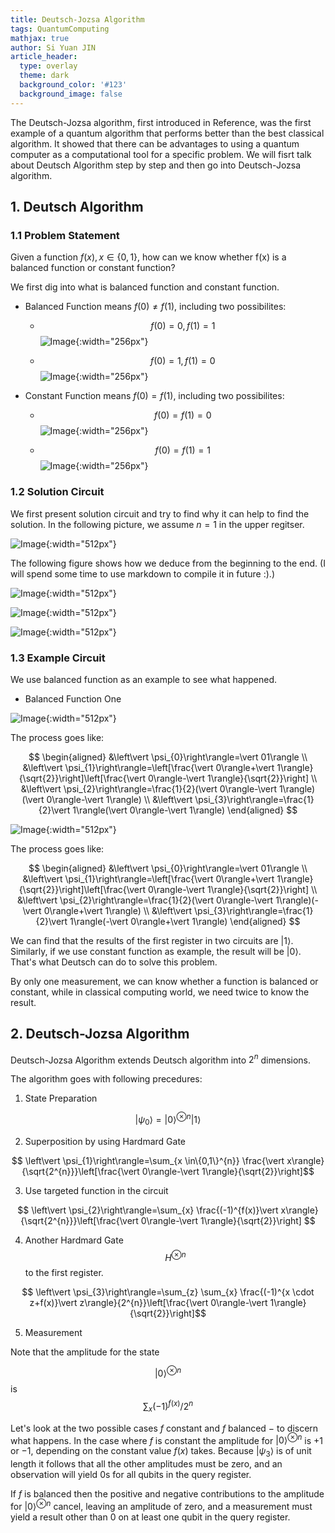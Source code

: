 ```yaml
---
title: Deutsch-Jozsa Algorithm
tags: QuantumComputing
mathjax: true
author: Si Yuan JIN
article_header:
  type: overlay
  theme: dark
  background_color: '#123'
  background_image: false
---
```


The Deutsch-Jozsa algorithm, first introduced in Reference, was the first example of a quantum algorithm that performs better than the best classical algorithm. It showed that there can be advantages to using a quantum computer as a computational tool for a specific problem. We will fisrt talk about Deutsch Algorithm step by step and then go into Deutsch-Jozsa algorithm.

## 1. Deutsch Algorithm

### 1.1 Problem Statement

Given a function $f(x), x\in\{0,1\}$, how can we know whether f(x) is a balanced function or constant function?

We first dig into what is balanced function and constant function.

- Balanced Function means $f(0)\ne f(1)$, including two possibilites:
  - $$f(0) = 0, f(1) = 1$$
![Image](https://jsybruce.github.io/Homepage/assets/images/posts/Deutsch-Jozsa-Algorithm/BalancedOne.png "Image@512x512"){:width="256px"}

  - $$f(0) = 1, f(1) = 0$$
![Image](https://jsybruce.github.io/Homepage/assets/images/posts/Deutsch-Jozsa-Algorithm/BalancedTwo.png "Image@512x512"){:width="256px"}

- Constant Function means $f(0)= f(1)$, including two possibilites:
  - $$f(0) = f(1) = 0$$
![Image](https://jsybruce.github.io/Homepage/assets/images/posts/Deutsch-Jozsa-Algorithm/ConstantOne.png "Image@512x512"){:width="256px"}

  - $$f(0) = f(1) = 1$$
![Image](https://jsybruce.github.io/Homepage/assets/images/posts/Deutsch-Jozsa-Algorithm/ConstantTwo.png "Image@512x512"){:width="256px"}

### 1.2 Solution Circuit
We first present solution circuit and try to find why it can help to find the solution. In the following picture, we assume $n=1$ in the upper regitser.

![Image](https://jsybruce.github.io/Homepage/assets/images/posts/Deutsch-Jozsa-Algorithm/Deutsch-Circuit.png "Image@512x512"){:width="512px"}

The following figure shows how we deduce from the beginning to the end. (I will spend some time to use markdown to compile it in future :).)

![Image](https://jsybruce.github.io/Homepage/assets/images/posts/Deutsch-Jozsa-Algorithm/Deduction1.png "Image@512x512"){:width="512px"}

![Image](https://jsybruce.github.io/Homepage/assets/images/posts/Deutsch-Jozsa-Algorithm/Deduction2.png "Image@512x512"){:width="512px"}

![Image](https://jsybruce.github.io/Homepage/assets/images/posts/Deutsch-Jozsa-Algorithm/Deduction3.png "Image@512x512"){:width="512px"}

### 1.3 Example Circuit
We use balanced function as an example to see what happened.

- Balanced Function One

![Image](https://jsybruce.github.io/Homepage/assets/images/posts/Deutsch-Jozsa-Algorithm/ExampleBalancedOne.png "Image@512x512"){:width="512px"}

The process goes like:

$$
\begin{aligned}
&\left\vert \psi_{0}\right\rangle=\vert 01\rangle \\
&\left\vert \psi_{1}\right\rangle=\left[\frac{\vert 0\rangle+\vert 1\rangle}{\sqrt{2}}\right]\left[\frac{\vert 0\rangle-\vert 1\rangle}{\sqrt{2}}\right] \\
&\left\vert \psi_{2}\right\rangle=\frac{1}{2}(\vert 0\rangle-\vert 1\rangle)(\vert 0\rangle-\vert 1\rangle) \\
&\left\vert \psi_{3}\right\rangle=\frac{1}{2}\vert 1\rangle(\vert 0\rangle-\vert 1\rangle)
\end{aligned}
$$

![Image](https://jsybruce.github.io/Homepage/assets/images/posts/Deutsch-Jozsa-Algorithm/ExampleBalancedTwo.png "Image@512x512"){:width="512px"}

The process goes like:

$$
\begin{aligned}
&\left\vert \psi_{0}\right\rangle=\vert 01\rangle \\
&\left\vert \psi_{1}\right\rangle=\left[\frac{\vert 0\rangle+\vert 1\rangle}{\sqrt{2}}\right]\left[\frac{\vert 0\rangle-\vert 1\rangle}{\sqrt{2}}\right] \\
&\left\vert \psi_{2}\right\rangle=\frac{1}{2}(\vert 0\rangle-\vert 1\rangle)(-\vert 0\rangle+\vert 1\rangle) \\
&\left\vert \psi_{3}\right\rangle=\frac{1}{2}\vert 1\rangle(-\vert 0\rangle+\vert 1\rangle)
\end{aligned}
$$

We can find that the results of the first register in two circuits are $\vert 1\rangle$. Similarly, if we use constant function as example, the result will be $\vert 0\rangle$. That's what Deutsch can do to solve this problem.

By only one measurement, we can know whether a function is balanced or constant, while in classical computing world, we need twice to know the result.


## 2. Deutsch-Jozsa Algorithm
Deutsch-Jozsa Algorithm extends Deutsch algorithm into $2^{n}$ dimensions.

The algorithm goes with following precedures:

1. State Preparation

$$
\left\vert \psi_{0}\right\rangle=\vert 0\rangle^{\otimes n}\vert 1\rangle $$

2. Superposition by using Hardmard Gate

$$
\left\vert \psi_{1}\right\rangle=\sum_{x \in\{0,1\}^{n}} \frac{\vert x\rangle}{\sqrt{2^{n}}}\left[\frac{\vert 0\rangle-\vert 1\rangle}{\sqrt{2}}\right]$$

3. Use targeted function in the circuit
   
$$ \left\vert \psi_{2}\right\rangle=\sum_{x} \frac{(-1)^{f(x)}\vert x\rangle}{\sqrt{2^{n}}}\left[\frac{\vert 0\rangle-\vert 1\rangle}{\sqrt{2}}\right] $$

4. Another Hardmard Gate 
$$H^{\otimes n}$$
to the first register.

$$ \left\vert \psi_{3}\right\rangle=\sum_{z} \sum_{x} \frac{(-1)^{x \cdot z+f(x)}\vert z\rangle}{2^{n}}\left[\frac{\vert 0\rangle-\vert 1\rangle}{\sqrt{2}}\right]$$

5. Measurement

Note that the amplitude for the state 

$$
\vert 0\rangle^{\otimes n} $$
is
$$ \sum_{x}(-1)^{f(x)} / 2^{n}
$$ 

Let's look at the two possible cases $f$ constant and $f$ balanced $-$ to discern what happens. In the case where $f$ is constant the amplitude for $\vert 0\rangle^{\otimes n}$ is $+1$ or $-1$, depending on the constant value $f(x)$ takes. Because $\left\vert \psi_{3}\right\rangle$ is of unit length it follows that all the other amplitudes must be zero, and an observation will yield 0s for all qubits in the query register. 

If $f$ is balanced then the positive and negative contributions to the amplitude for $\vert 0\rangle^{\otimes n}$ cancel, leaving an amplitude of zero, and a measurement must yield a result other than 0 on at least one qubit in the query register. 
